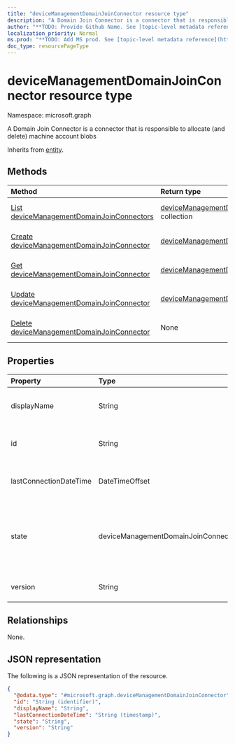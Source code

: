 ```yaml
---
title: "deviceManagementDomainJoinConnector resource type"
description: "A Domain Join Connector is a connector that is responsible to allocate (and delete) machine account blobs"
author: "**TODO: Provide Github Name. See [topic-level metadata reference](https://msgo.azurewebsites.net/add/document/guidelines/metadata.html#topic-level-metadata)**"
localization_priority: Normal
ms.prod: "**TODO: Add MS prod. See [topic-level metadata reference](https://msgo.azurewebsites.net/add/document/guidelines/metadata.html#topic-level-metadata)**"
doc_type: resourcePageType
---
```


# deviceManagementDomainJoinConnector resource type

Namespace: microsoft.graph



A Domain Join Connector is a connector that is responsible to allocate (and delete) machine account blobs


Inherits from [entity](../resources/entity.md).

## Methods
|Method|Return type|Description|
|:---|:---|:---|
|[List deviceManagementDomainJoinConnectors](../api/devicemanagementdomainjoinconnector-list.md)|[deviceManagementDomainJoinConnector](../resources/devicemanagementdomainjoinconnector.md) collection|Get a list of the [deviceManagementDomainJoinConnector](../resources/devicemanagementdomainjoinconnector.md) objects and their properties.|
|[Create deviceManagementDomainJoinConnector](../api/devicemanagementdomainjoinconnector-create.md)|[deviceManagementDomainJoinConnector](../resources/devicemanagementdomainjoinconnector.md)|Create a new [deviceManagementDomainJoinConnector](../resources/devicemanagementdomainjoinconnector.md) object.|
|[Get deviceManagementDomainJoinConnector](../api/devicemanagementdomainjoinconnector-get.md)|[deviceManagementDomainJoinConnector](../resources/devicemanagementdomainjoinconnector.md)|Read the properties and relationships of a [deviceManagementDomainJoinConnector](../resources/devicemanagementdomainjoinconnector.md) object.|
|[Update deviceManagementDomainJoinConnector](../api/devicemanagementdomainjoinconnector-update.md)|[deviceManagementDomainJoinConnector](../resources/devicemanagementdomainjoinconnector.md)|Update the properties of a [deviceManagementDomainJoinConnector](../resources/devicemanagementdomainjoinconnector.md) object.|
|[Delete deviceManagementDomainJoinConnector](../api/devicemanagementdomainjoinconnector-delete.md)|None|Deletes a [deviceManagementDomainJoinConnector](../resources/devicemanagementdomainjoinconnector.md) object.|

## Properties
|Property|Type|Description|
|:---|:---|:---|
|displayName|String|The connector display name.|
|id|String|**TODO: Add Description** Inherited from [entity](../resources/entity.md)|
|lastConnectionDateTime|DateTimeOffset|Last time connector contacted Intune.|
|state|deviceManagementDomainJoinConnectorState|The connector state. Possible values are: `active`, `error`, `inactive`.|
|version|String|The version of the connector.|

## Relationships
None.

## JSON representation
The following is a JSON representation of the resource.
<!-- {
  "blockType": "resource",
  "keyProperty": "id",
  "@odata.type": "microsoft.graph.deviceManagementDomainJoinConnector",
  "baseType": "microsoft.graph.entity",
  "openType": false
}
-->
``` json
{
  "@odata.type": "#microsoft.graph.deviceManagementDomainJoinConnector",
  "id": "String (identifier)",
  "displayName": "String",
  "lastConnectionDateTime": "String (timestamp)",
  "state": "String",
  "version": "String"
}
```

